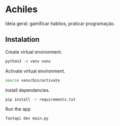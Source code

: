 # Achiles

Ideia geral: gamificar habitos, praticar programação.

## Instalation

Create virtual environment.
```bash
python3 -m venv venv
```

Activate virtual environment.
```bash
source venv/bin/activate
```

Install dependencies.
```bash
pip install -r requirements.txt
```

Run the app
```
fastapi dev main.py
```
